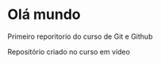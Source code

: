# Olá mundo

Primeiro reporitorio do curso de Git e Github

Repositório criado no curso em vídeo 


